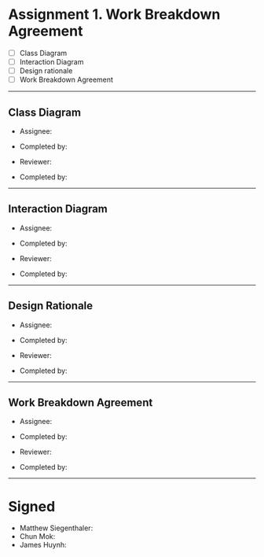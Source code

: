 # Assignment 1. Work Breakdown Agreement
- [ ] Class Diagram
- [ ] Interaction Diagram
- [ ] Design rationale
- [ ] Work Breakdown Agreement
---
## Class Diagram
* Assignee: 
* Completed by:

* Reviewer:
* Completed by:
---
## Interaction Diagram
* Assignee: 
* Completed by:

* Reviewer:
* Completed by:
---
## Design Rationale
* Assignee: 
* Completed by:

* Reviewer:
* Completed by:
---
## Work Breakdown Agreement
* Assignee: 
* Completed by:

* Reviewer:
* Completed by:
---
# Signed
* Matthew Siegenthaler: 
* Chun Mok: 
* James Huynh: 

